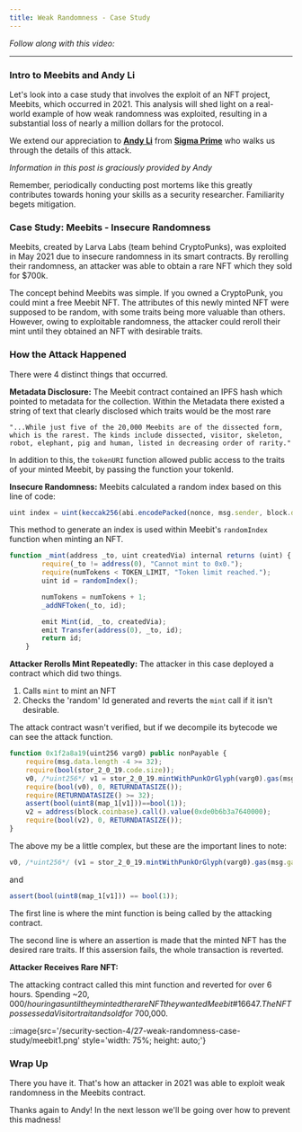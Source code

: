 ```yaml
---
title: Weak Randomness - Case Study
---
```


_Follow along with this video:_

---

### Intro to Meebits and Andy Li

Let's look into a case study that involves the exploit of an NFT project, Meebits, which occurred in 2021. This analysis will shed light on a real-world example of how weak randomness was exploited, resulting in a substantial loss of nearly a million dollars for the protocol.

We extend our appreciation to [**Andy Li**](https://twitter.com/andyfeili) from [**Sigma Prime**](https://sigmaprime.io/) who walks us through the details of this attack.

_Information in this post is graciously provided by Andy_

Remember, periodically conducting post mortems like this greatly contributes towards honing your skills as a security researcher. Familiarity begets mitigation.

### Case Study: Meebits - Insecure Randomness

Meebits, created by Larva Labs (team behind CryptoPunks), was exploited in May 2021 due to insecure randomness in its smart contracts. By rerolling their randomness, an attacker was able to obtain a rare NFT which they sold for $700k.

The concept behind Meebits was simple. If you owned a CryptoPunk, you could mint a free Meebit NFT. The attributes of this newly minted NFT were supposed to be random, with some traits being more valuable than others. However, owing to exploitable randomness, the attacker could reroll their mint until they obtained an NFT with desirable traits.

### How the Attack Happened

There were 4 distinct things that occurred.

**Metadata Disclosure:** The Meebit contract contained an IPFS hash which pointed to metadata for the collection. Within the Metadata there existed a string of text that clearly disclosed which traits would be the most rare

    "...While just five of the 20,000 Meebits are of the dissected form, which is the rarest. The kinds include dissected, visitor, skeleton, robot, elephant, pig and human, listed in decreasing order of rarity."

In addition to this, the `tokenURI` function allowed public access to the traits of your minted Meebit, by passing the function your tokenId.

**Insecure Randomness:** Meebits calculated a random index based on this line of code:

```js
uint index = uint(keccak256(abi.encodePacked(nonce, msg.sender, block.difficulty, block.timestamp))) % totalSize;
```

This method to generate an index is used within Meebit's `randomIndex` function when minting an NFT.

```js
function _mint(address _to, uint createdVia) internal returns (uint) {
        require(_to != address(0), "Cannot mint to 0x0.");
        require(numTokens < TOKEN_LIMIT, "Token limit reached.");
        uint id = randomIndex();

        numTokens = numTokens + 1;
        _addNFToken(_to, id);

        emit Mint(id, _to, createdVia);
        emit Transfer(address(0), _to, id);
        return id;
    }
```

**Attacker Rerolls Mint Repeatedly:** The attacker in this case deployed a contract which did two things.

1. Calls `mint` to mint an NFT
2. Checks the 'random' Id generated and reverts the `mint` call if it isn't desirable.

The attack contract wasn't verified, but if we decompile its bytecode we can see the attack function.

```js
function 0x1f2a8a19(uint256 varg0) public nonPayable {
    require(msg.data.length -4 >= 32);
    require(bool(stor_2_0_19.code.size));
    v0, /*uint256*/ v1 = stor_2_0_19.mintWithPunkOrGlyph(varg0).gas(msg.gas);
    require(bool(v0), 0, RETURNDATASIZE());
    require(RETURNDATASIZE() >= 32);
    assert(bool(uint8(map_1[v1]))==bool(1));
    v2 = address(block.coinbase).call().value(0xde0b6b3a7640000);
    require(bool(v2), 0, RETURNDATASIZE());
}
```

The above my be a little complex, but these are the important lines to note:

```js
v0, /*uint256*/ (v1 = stor_2_0_19.mintWithPunkOrGlyph(varg0).gas(msg.gas));
```

and

```js
assert(bool(uint8(map_1[v1])) == bool(1));
```

The first line is where the mint function is being called by the attacking contract.

The second line is where an assertion is made that the minted NFT has the desired rare traits. If this assersion fails, the whole transaction is reverted.

**Attacker Receives Rare NFT:**

The attacking contract called this mint function and reverted for over 6 hours. Spending ~$20,000/hour in gas until they minted the rare NFT they wanted Meebit \#16647. The NFT possessed a Visitor trait and sold for ~$700,000.

::image{src='/security-section-4/27-weak-randomness-case-study/meebit1.png' style='width: 75%; height: auto;'}

### Wrap Up

There you have it. That's how an attacker in 2021 was able to exploit weak randomness in the Meebits contract.

Thanks again to Andy! In the next lesson we'll be going over how to prevent this madness!
